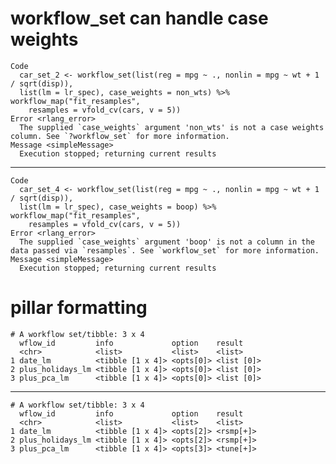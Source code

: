 # workflow_set can handle case weights

    Code
      car_set_2 <- workflow_set(list(reg = mpg ~ ., nonlin = mpg ~ wt + 1 / sqrt(disp)),
      list(lm = lr_spec), case_weights = non_wts) %>% workflow_map("fit_resamples",
        resamples = vfold_cv(cars, v = 5))
    Error <rlang_error>
      The supplied `case_weights` argument 'non_wts' is not a case weights column. See `?workflow_set` for more information.
    Message <simpleMessage>
      Execution stopped; returning current results

---

    Code
      car_set_4 <- workflow_set(list(reg = mpg ~ ., nonlin = mpg ~ wt + 1 / sqrt(disp)),
      list(lm = lr_spec), case_weights = boop) %>% workflow_map("fit_resamples",
        resamples = vfold_cv(cars, v = 5))
    Error <rlang_error>
      The supplied `case_weights` argument 'boop' is not a column in the data passed via `resamples`. See `workflow_set` for more information.
    Message <simpleMessage>
      Execution stopped; returning current results

# pillar formatting

    # A workflow set/tibble: 3 x 4
      wflow_id         info             option    result    
      <chr>            <list>           <list>    <list>    
    1 date_lm          <tibble [1 x 4]> <opts[0]> <list [0]>
    2 plus_holidays_lm <tibble [1 x 4]> <opts[0]> <list [0]>
    3 plus_pca_lm      <tibble [1 x 4]> <opts[0]> <list [0]>

---

    # A workflow set/tibble: 3 x 4
      wflow_id         info             option    result   
      <chr>            <list>           <list>    <list>   
    1 date_lm          <tibble [1 x 4]> <opts[2]> <rsmp[+]>
    2 plus_holidays_lm <tibble [1 x 4]> <opts[2]> <rsmp[+]>
    3 plus_pca_lm      <tibble [1 x 4]> <opts[3]> <tune[+]>

